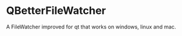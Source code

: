 QBetterFileWatcher
==================

A FileWatcher improved for qt that works on windows, linux and mac.
